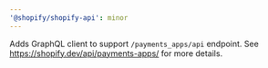 ```yaml
---
'@shopify/shopify-api': minor
---
```


Adds GraphQL client to support `/payments_apps/api` endpoint. See https://shopify.dev/api/payments-apps/ for more details.

